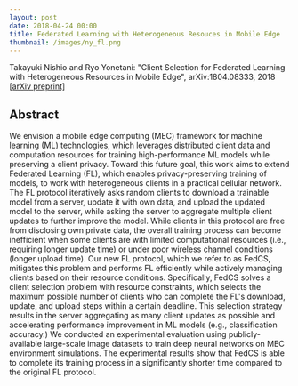 ```yaml
---
layout: post
date: 2018-04-24 00:00
title: Federated Learning with Heterogeneous Resouces in Mobile Edge
thumbnail: /images/ny_fl.png
---
```


Takayuki Nishio and Ryo Yonetani: "Client Selection for Federated Learning with Heterogeneous Resources in Mobile Edge", arXiv:1804.08333, 2018 [[arXiv preprint]](https://arxiv.org/abs/1804.08333)

<!--more-->

## Abstract

We envision a mobile edge computing (MEC) framework for machine learning (ML)
technologies, which leverages distributed client data and computation resources
for training high-performance ML models while preserving a client privacy.
Toward this future goal, this work aims to extend Federated Learning (FL),
which enables privacy-preserving training of models, to work with heterogeneous
clients in a practical cellular network. The FL protocol iteratively asks
random clients to download a trainable model from a server, update it with own
data, and upload the updated model to the server, while asking the server to
aggregate multiple client updates to further improve the model. While clients
in this protocol are free from disclosing own private data, the overall
training process can become inefficient when some clients are with limited
computational resources (i.e., requiring longer update time) or under poor
wireless channel conditions (longer upload time). Our new FL protocol, which we
refer to as FedCS, mitigates this problem and performs FL efficiently while
actively managing clients based on their resource conditions. Specifically,
FedCS solves a client selection problem with resource constraints, which
selects the maximum possible number of clients who can complete the FL's
download, update, and upload steps within a certain deadline. This selection
strategy results in the server aggregating as many client updates as possible
and accelerating performance improvement in ML models (e.g., classification
accuracy.) We conducted an experimental evaluation using publicly-available
large-scale image datasets to train deep neural networks on MEC environment
simulations. The experimental results show that FedCS is able to complete its
training process in a significantly shorter time compared to the original FL
protocol.

